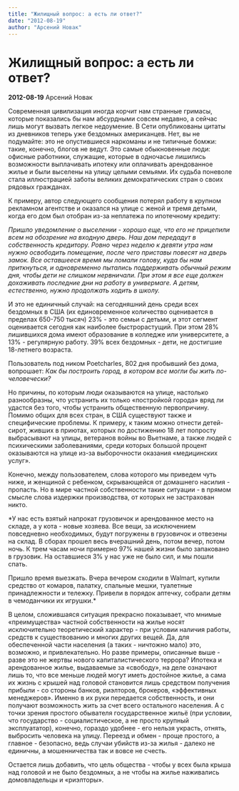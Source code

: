 ```yaml
---
title: "Жилищный вопрос: а есть ли ответ?"
date: "2012-08-19"
author: "Арсений Новак"
---
```


# Жилищный вопрос: а есть ли ответ?

**2012-08-19** Арсений Новак

Современная цивилизация иногда корчит нам странные гримасы, которые показались бы нам абсурдными совсем недавно, а сейчас лишь могут вызвать легкое недоумение. В Сети опубликованы цитаты из дневников теперь уже бездомных американцев. Нет, вы не подумайте: это не опустившиеся наркоманы и не типичные бомжи: такие, конечно, блогов не ведут. Это самые обыкновенные люди: офисные работники, служащие, которые в одночасье лишились возможности выплачивать ипотеку или оплачивать арендованное жилье и были выселены на улицу целыми семьями. Их судьба поневоле стала иллюстрацией заботы великих демократических стран о своих рядовых гражданах.

К примеру, автор следующего сообщения потерял работу в крупном рекламном агентстве и оказался на улице с женой и тремя детьми, когда его дом был отобран из-за неплатежа по ипотечному кредиту:

*Пришло уведомление о выселении - хорошо еще, что его не прицепили всем на обозрение на входную дверь. Наш дом передадут в собственность кредитору. Ровно через неделю к девяти утра нам нужно освободить помещение, после чего приставы повесят на дверь замок. Все оставшееся время мы ломали голову, куда бы нам приткнуться, и одновременно пытались поддерживать обычный режим дня, чтобы дети не слишком нервничали. При этом я все еще должен дохаживать последние дни на работу в универмаге. А детям, естественно, нужно продолжать ходить в школу.*

И это не единичный случай: на сегодняшний день среди всех бездомных в США (их единовременное количество оценивается в пределах 650-750 тысяч) 23% - это семьи с детьми, и этот сегмент оценивается сегодня как наиболее быстрорастущий. При этом 28% лишившихся дома имеют образование в колледже или университете, а 13% - регулярную работу. 39% всех бездомных - дети, не достигшие 18-летнего возраста.

Пользователь под ником Poetcharles, 802 дня пробывший без дома, вопрошает: *Как бы построить город, в котором все могли бы жить по-человечески?*

Но причины, по которым люди оказываются на улице, настолько разнообразны, что устранить их только «постройкой города» вряд ли удастся без того, чтобы устранить общественную первопричину. Помимо общих для всех стран, в США существуют также и специфические проблемы. К примеру, к таким можно отнести детей-сирот, живших в приютах, которых по достижению 18 лет попросту выбрасывают на улицы, ветеранов войны во Вьетнаме, а также людей с психическими заболеваниями, среди которых большой процент оказываются на улице из-за выборочности оказания «медицинских услуг».

Конечно, между пользователем, слова которого мы приведем чуть ниже, и женщиной с ребенком, скрывающейся от домашнего насилия - пропасть. Но в мире частной собственности такие ситуации - в прямом смысле слова издержки производства, от которых не застрахован никто.

*У нас есть взятый напрокат грузовичок и арендованное место на складе, а у кота - новые хозяева. Все вещи, за исключением повседневно необходимых, будут погружены в грузовичок и отвезены на склад. В сборах прошел весь вчерашний день, потом вечер, потом ночь. К трем часам ночи примерно 97% нашей жизни было запаковано в грузовик. На оставшиеся 3% у нас уже не было сил, и мы пошли спать.

Пришло время выезжать. Вчера вечером сходили в Walmart, купили средство от комаров, палатку, спальные мешки, туалетные принадлежности и тележку. Привели в порядок аптечку, собрали детям в чемоданчики их игрушки.*

В целом, сложившаяся ситуация прекрасно показывает, что мнимые «преимущества» частной собственности на жилье носят исключительно теоретический характер - при условии наличия работы, средств к существованию и многих других вещей. Да, для обеспеченной части населения (а таких - ничтожно мало) это, возможно, и привлекательно. Но разве примеры, описанные выше - разве это не жертвы нового капиталистического террора? Ипотека и арендованное жилье, выдаваемые за «свободу», на деле означают лишь то, что все меньше людей могут иметь достойное жилье, а сама их жизнь с крышей над головой становится лишь средством получения прибыли - со стороны банков, риэлторов, брокеров, «эффективных менеджеров». Именно в их руки передается собственность, и они получают возможность жить за счет всего остального населения. А с точки зрения простого обывателя государственное жильё (при условии, что государство - социалистическое, а не просто крупный эксплуататор), конечно, гораздо удобнее - его нельзя украсть, отнять, выбросить человека на улицу. Переезд и обмен - проще простого, а главное - безопасно, ведь случаи убийств из-за жилья - далеко не единичны, а мошенничества так и вовсе не счесть.

Остается лишь добавить, что цель общества - чтобы у всех была крыша над головой и не было бездомных, а не чтобы на жилье наживались домовладельцы и «риэлторы».